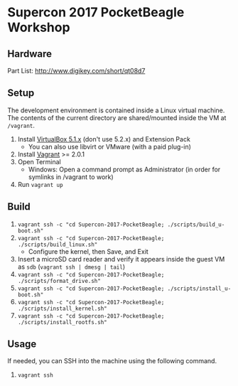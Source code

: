 # Supercon 2017 PocketBeagle Workshop

## Hardware

Part List: http://www.digikey.com/short/qt08d7

## Setup

The development environment is contained inside a Linux virtual machine. The contents of the current directory are shared/mounted inside the VM at `/vagrant`.

1. Install [VirtualBox 5.1.x](https://www.virtualbox.org/wiki/Download_Old_Builds_5_1) (don't use 5.2.x) and Extension Pack
   - You can also use libvirt or VMware (with a paid plug-in)
1. Install [Vagrant](https://www.vagrantup.com/downloads.html) >= 2.0.1
1. Open Terminal
   - Windows: Open a command prompt as Administrator (in order for symlinks in /vagrant to work)
1. Run `vagrant up`

## Build

1. `vagrant ssh -c "cd Supercon-2017-PocketBeagle; ./scripts/build_u-boot.sh"`
1. `vagrant ssh -c "cd Supercon-2017-PocketBeagle; ./scripts/build_linux.sh"`
   - Configure the kernel, then Save, and Exit
1. Insert a microSD card reader and verify it appears inside the guest VM as `sdb` (`vagrant ssh | dmesg | tail`)
1. `vagrant ssh -c "cd Supercon-2017-PocketBeagle; ./scripts/format_drive.sh"`
1. `vagrant ssh -c "cd Supercon-2017-PocketBeagle; ./scripts/install_u-boot.sh"`
1. `vagrant ssh -c "cd Supercon-2017-PocketBeagle; ./scripts/install_kernel.sh"`
1. `vagrant ssh -c "cd Supercon-2017-PocketBeagle; ./scripts/install_rootfs.sh"`

## Usage

If needed, you can SSH into the machine using the following command.

1. `vagrant ssh`
